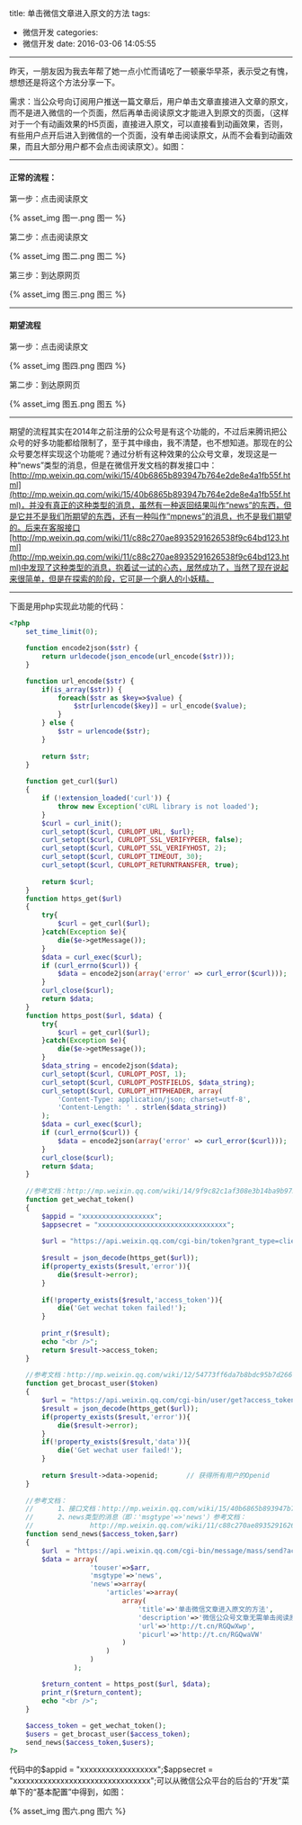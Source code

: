 title: 单击微信文章进入原文的方法
tags:
  - 微信开发
categories:
  - 微信开发
date: 2016-03-06 14:05:55
---
昨天，一朋友因为我去年帮了她一点小忙而请吃了一顿豪华早茶，表示受之有愧，想想还是将这个方法分享一下。

需求：当公众号向订阅用户推送一篇文章后，用户单击文章直接进入文章的原文，而不是进入微信的一个页面，然后再单击阅读原文才能进入到原文的页面，（这样对于一个有动画效果的H5页面，直接进入原文，可以直接看到动画效果，否则，有些用户点开后进入到微信的一个页面，没有单击阅读原文，从而不会看到动画效果，而且大部分用户都不会点击阅读原文）。如图：

---
#### 正常的流程：
第一步：点击阅读原文

{% asset_img 图一.png 图一 %} 

<!--more-->

第二步：点击阅读原文

{% asset_img 图二.png 图二 %}  

第三步：到达原网页

{% asset_img 图三.png 图三 %}
  
---
#### 期望流程

第一步：点击阅读原文

{% asset_img 图四.png 图四 %}  

第二步：到达原网页

{% asset_img 图五.png 图五 %}  

---

期望的流程其实在2014年之前注册的公众号是有这个功能的，不过后来腾讯把公众号的好多功能都给限制了，至于其中缘由，我不清楚，也不想知道。那现在的公众号要怎样实现这个功能呢？通过分析有这种效果的公众号文章，发现这是一种“news”类型的消息，但是在微信开发文档的群发接口中：[http://mp.weixin.qq.com/wiki/15/40b6865b893947b764e2de8e4a1fb55f.html](http://mp.weixin.qq.com/wiki/15/40b6865b893947b764e2de8e4a1fb55f.html)，并没有真正的这种类型的消息，虽然有一种返回结果叫作“news”的东西，但是它并不是我们所期望的东西，还有一种叫作“mpnews”的消息，也不是我们期望的。后来在客服接口[http://mp.weixin.qq.com/wiki/11/c88c270ae8935291626538f9c64bd123.html](http://mp.weixin.qq.com/wiki/11/c88c270ae8935291626538f9c64bd123.html)中发现了这种类型的消息，抱着试一试的心态，居然成功了，当然了现在说起来很简单，但是在探索的阶段，它可是一个磨人的小妖精。

---

下面是用php实现此功能的代码：

```php
<?php	
	set_time_limit(0);

	function encode2json($str) {
		return urldecode(json_encode(url_encode($str)));	
	}

	function url_encode($str) {
		if(is_array($str)) {
			foreach($str as $key=>$value) {
				$str[urlencode($key)] = url_encode($value);
			}
		} else {
			$str = urlencode($str);
		}
		
		return $str;
	}
	
	function get_curl($url)
	{
		if (!extension_loaded('curl')) {
            throw new Exception('cURL library is not loaded');
        }
		$curl = curl_init();       
		curl_setopt($curl, CURLOPT_URL, $url);       
		curl_setopt($curl, CURLOPT_SSL_VERIFYPEER, false);
		curl_setopt($curl, CURLOPT_SSL_VERIFYHOST, 2);
		curl_setopt($curl, CURLOPT_TIMEOUT, 30); 
		curl_setopt($curl, CURLOPT_RETURNTRANSFER, true); 
		
		return $curl;
	}
	function https_get($url)
	{       
		try{
			$curl = get_curl($url);
		}catch(Exception $e){
			die($e->getMessage());
		}
		$data = curl_exec($curl);       
		if (curl_errno($curl)) {
			$data = encode2json(array('error' => curl_error($curl)));
		}       
		curl_close($curl);       
		return $data;
	}
	function https_post($url, $data) {
		try{
			$curl = get_curl($url);
		}catch(Exception $e){
			die($e->getMessage());
		}
		$data_string = encode2json($data);
		curl_setopt($curl, CURLOPT_POST, 1);
		curl_setopt($curl, CURLOPT_POSTFIELDS, $data_string);
		curl_setopt($curl, CURLOPT_HTTPHEADER, array(
			'Content-Type: application/json; charset=utf-8',
			'Content-Length: ' . strlen($data_string))
		);
		$data = curl_exec($curl);       
		if (curl_errno($curl)) {
			$data = encode2json(array('error' => curl_error($curl)));
		}       
		curl_close($curl);       
		return $data;
	}
	
	//参考文档：http://mp.weixin.qq.com/wiki/14/9f9c82c1af308e3b14ba9b973f99a8ba.html
	function get_wechat_token()
	{
		$appid = "xxxxxxxxxxxxxxxxxx";
		$appsecret = "xxxxxxxxxxxxxxxxxxxxxxxxxxxxxxxx";
		
		$url = "https://api.weixin.qq.com/cgi-bin/token?grant_type=client_credential&appid=$appid&secret=$appsecret";
		
		$result = json_decode(https_get($url));
		if(property_exists($result,'error')){
			die($result->error);
		}
		
		if(!property_exists($result,'access_token')){
			die('Get wechat token failed!');
		}
		
		print_r($result);
		echo "<br />";
		return $result->access_token;
	}
	
	//参考文档：http://mp.weixin.qq.com/wiki/12/54773ff6da7b8bdc95b7d2667d84b1d4.html
	function get_brocast_user($token)
	{
		$url = "https://api.weixin.qq.com/cgi-bin/user/get?access_token=$token&next_openid=";
		$result = json_decode(https_get($url));
		if(property_exists($result,'error')){
			die($result->error);
		}
		if(!property_exists($result,'data')){
			die('Get wechat user failed!');
		}
			 
		return $result->data->openid;		// 获得所有用户的Openid
	}
	
	//参考文档：
	//		1、接口文档：http://mp.weixin.qq.com/wiki/15/40b6865b893947b764e2de8e4a1fb55f.html
	//		2、news类型的消息（即：'msgtype'=>'news'）参考文档：	
	//				http://mp.weixin.qq.com/wiki/11/c88c270ae8935291626538f9c64bd123.html
	function send_news($access_token,$arr)
	{
		$url  = "https://api.weixin.qq.com/cgi-bin/message/mass/send?access_token=$access_token";
		$data = array(
					'touser'=>$arr,
					'msgtype'=>'news',
					'news'=>array(
						'articles'=>array(
							array(
								'title'=>'单击微信文章进入原文的方法',
								'description'=>'微信公众号文章无需单击阅读原文直接进入到原文的方法',
								'url'=>'http://t.cn/RGQwXwp',
								'picurl'=>'http://t.cn/RGQwaVW'
							)
						)
					)
				); 

		$return_content = https_post($url, $data);
		print_r($return_content);
		echo "<br />";
	}
	
	$access_token = get_wechat_token();
	$users = get_brocast_user($access_token);
	send_news($access_token,$users);
?>

```

代码中的$appid = "xxxxxxxxxxxxxxxxxx";$appsecret = "xxxxxxxxxxxxxxxxxxxxxxxxxxxxxxxx";可以从微信公众平台的后台的“开发”菜单下的“基本配置”中得到，如图：

{% asset_img 图六.png 图六 %}  

